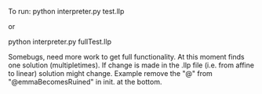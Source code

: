 To run:
python interpreter.py test.llp

or

python interpreter.py fullTest.llp


Somebugs, need more work to get full functionality. At this moment finds one solution (multipletimes).
If change is made in the .llp file (i.e. from affine to linear) solution might change.
Example remove the "@" from "@emmaBecomesRuined" in init. at the bottom. 